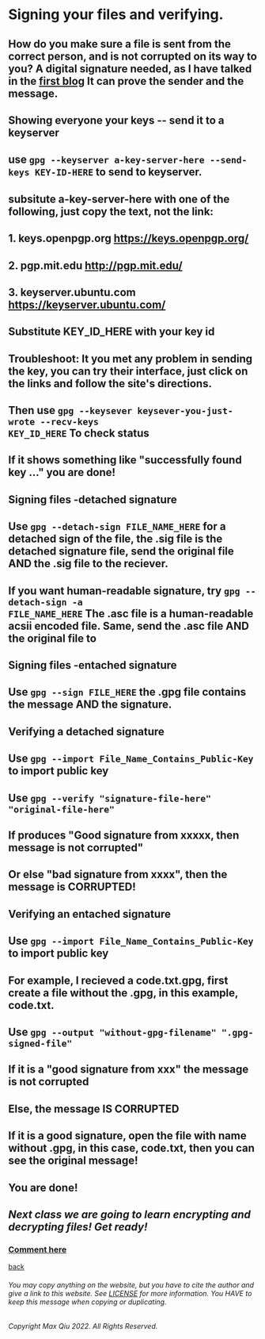 # Signing your files and verifying.
## How do you make sure a file is sent from the correct person, and is not corrupted on its way to you? A digital signature needed, as I have talked in the [first blog](https://qqiumax.github.io/blog/what-is-gpg/) It can prove the sender and the message.
## **Showing everyone your keys -- send it to a keyserver**
## use <code>gpg --keyserver a-key-server-here --send-keys KEY-ID-HERE</code> to send to keyserver.
## subsitute a-key-server-here with one of the following, just copy the text, not the link: 
## 1. keys.openpgp.org <https://keys.openpgp.org/>
## 2. pgp.mit.edu <http://pgp.mit.edu/>
## 3. keyserver.ubuntu.com <https://keyserver.ubuntu.com/>
## Substitute KEY_ID_HERE with your key id
## **Troubleshoot: It you met any problem in sending the key, you can try their interface, just click on the links and follow the site's directions.**
## Then use <code>gpg --keysever keysever-you-just-wrote --recv-keys KEY_ID_HERE</code> To check status
## If it shows something like "successfully found key ..." you are done!

## **Signing files -detached signature**
## Use <code>gpg --detach-sign FILE_NAME_HERE</code> for a detached sign of the file, the .sig file is the detached signature file, send the original file **AND** the .sig file to the reciever.
## If you want human-readable signature, try <code>gpg --detach-sign -a FILE_NAME_HERE</code> The .asc file is a human-readable acsii encoded file. Same, send the .asc file **AND** the original file to 
## **Signing files -entached signature**
## Use <code>gpg --sign FILE_HERE</code> the .gpg file contains the message AND the signature.
## **Verifying a detached signature**
## Use <code>gpg --import File_Name_Contains_Public-Key</code> to import public key
## Use <code>gpg --verify "signature-file-here" "original-file-here"</code>
## If produces "Good signature from xxxxx, then message is not corrupted"
## Or else "bad signature from xxxx", then the message is CORRUPTED!
## **Verifying an entached signature**
## Use <code>gpg --import File_Name_Contains_Public-Key</code> to import public key
## For example, I recieved a code.txt.gpg, first create a file without the .gpg, in this example, code.txt.
## Use <code>gpg --output "without-gpg-filename" ".gpg-signed-file"</code>
## If it is a "good signature from xxx" the message is not corrupted
## Else, the message IS CORRUPTED
## If it is a good signature, open the file with name without .gpg, in this case, code.txt, then you can see the original message!
## You are done!
## *Next class we are going to learn encrypting and decrypting files! Get ready!*
### **[Comment here](https://qqiumax.github.io/comment/)**
[back](https://qqiumax.github.io/blog/) 


###### You may copy anything on the website, but you have to cite the author and give a link to this website. See [LICENSE](https://qqiumax.github.io/LICENSE) for more information. You HAVE to keep this message when copying or duplicating.

###### Copyright Max Qiu 2022. All Rights Reserved.
